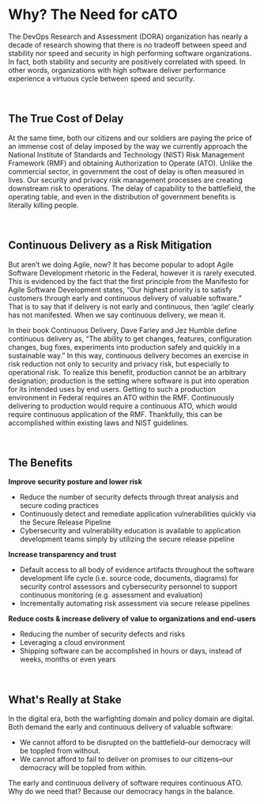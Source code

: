 # Why? The Need for cATO

The DevOps Research and Assessment (DORA) organization has nearly a decade of research showing that there is no tradeoff between speed and stability nor speed and security in high performing software organizations. In fact, both stability and security are positively correlated with speed. In other words, organizations with high software deliver performance experience a virtuous cycle between speed and security.

<br/>

## The True Cost of Delay

At the same time, both our citizens and our soldiers are paying the price of an immense cost of delay imposed by the way we currently approach the National Institute of Standards and Technology (NIST) Risk Management Framework (RMF) and obtaining Authorization to Operate (ATO). Unlike the commercial sector, in government the cost of delay is often measured in lives. Our security and privacy risk management processes are creating downstream risk to operations. The delay of capability to the battlefield, the operating table, and even in the distribution of government benefits is literally killing people.

<br/>

## Continuous Delivery as a Risk Mitigation

But aren’t we doing Agile, now? It has become popular to adopt Agile Software Development rhetoric in the Federal, however it is rarely executed. This is evidenced by the fact that the first principle from the Manifesto for Agile Software Development states, “Our highest priority is to satisfy customers through early and continuous delivery of valuable software.” That is to say that if delivery is not early and continuous, then ‘agile’ clearly has not manifested. When we say continuous delivery, we mean it. 

In their book Continuous Delivery, Dave Farley and Jez Humble define continuous delivery as, “The ability to get changes, features, configuration changes, bug fixes, experiments into production safely and quickly in a sustainable way.” In this way, continuous delivery becomes an exercise in risk reduction not only to security and privacy risk, but especially to operational risk. To realize this benefit, production cannot be an arbitrary designation; production is the setting where software is put into operation for its intended uses by end users. Getting to such a production environment in Federal requires an ATO within the RMF. Continuously delivering to production would require a continuous ATO, which would require continuous application of the RMF. Thankfully, this can be accomplished within existing laws and NIST guidelines.

<br/>

## The Benefits

**Improve security posture and lower risk**

- Reduce the number of security defects through threat analysis and secure coding practices
- Continuously detect and remediate application vulnerabilities quickly via the Secure Release Pipeline
- Cybersecurity and vulnerability education is available to application development teams simply by utilizing the secure release pipeline

**Increase transparency and trust**

- Default access to all body of evidence artifacts throughout the software development life cycle (i.e. source code, documents, diagrams) for security control assessors and cybersecurity personnel to support continuous monitoring (e.g. assessment and evaluation)
- Incrementally automating risk assessment via secure release pipelines

**Reduce costs & increase delivery of value to organizations and end-users**

- Reducing the number of security defects and risks
- Leveraging a cloud environment
- Shipping software can be accomplished in hours or days, instead of weeks, months or even years

<br/>

## What's Really at Stake

In the digital era, both the warfighting domain and policy domain are digital. Both demand the early and continuous delivery of valuable software:

- We cannot afford to be disrupted on the battlefield–our democracy will be toppled from without.
- We cannot afford to fail to deliver on promises to our citizens–our democracy will be toppled from within. 

The early and continuous delivery of software requires continuous ATO. Why do we need that? Because our democracy hangs in the balance.

